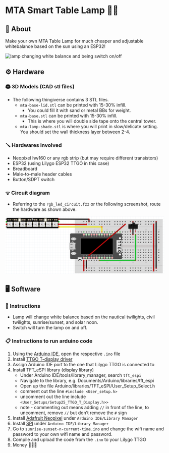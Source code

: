 # MTA Smart Table Lamp 🚊🏮
## 🚀 About
Make your own MTA Table Lamp for much cheaper and adjustable whitebalance based on the sun using an ESP32!
<div style="display: flex;">
    <img src="media/demo.gif" alt="lamp changing white balance and being switch on/off" width="1000" style="margin-right: 10px;" />
</div>

## ⚙️ Hardware
### 🖨️ 3D Models (CAD stl files)
- The following thingiverse contains 3 STL files.
    - ``mta-base-lid.stl`` can be printed with 15-30% infill. 
        - You could fill it with sand or metal BBs for weight. 
	- ``mta-base.stl`` can be printed with 15-30% infill. 
        - This is where you will double side tape onto the central tower.
	- ``mta-lamp-shade.stl`` is where you will print in slow/delicate setting. You should set the wall thickness layer between 2-4.

### 🪛 Hardwares involved
- Neopixel hw160 or any rgb strip (but may require different transistors)
- ESP32 (using Lilygo ESP32 TTGO in this case)
- Breadboard
- Male-to-male header cables
- Button/SDPT switch

### ᯤ Circuit diagram
- Referring to the ``rgb_led_circuit.fzz`` or the following screenshot, route the hardware as shown above.
<img src="media/circuits.png" alt="circuit" width="1000" />

## 🖥️ Software
### 📝 Instructions
- Lamp will change white balance based on the nautical twilights, civil twilights, sunrise/sunset, and solar noon. 
- Switch will turn the lamp on and off.

### 📋 Instructions to run arduino code
1) Using the [Arduino IDE](https://www.arduino.cc/en/software), open the respective ``.ino`` file
2) Install [TTGO T-display driver](https://github.com/Xinyuan-LilyGO/TTGO-T-Display)
3) Assign Arduino IDE port to the one that Lilygo TTGO is connected to
4) Install TFT_eSPI library (display library)
	- Under Arduino IDE/tools/library_manager, search ``tft_espi``
	- Navigate to the library, e.g. Documents/Arduino/libraries/tft_espi
	- Open up the file Arduino/libraries/TFT_eSPI/User_Setup_Select.h
	- comment out the line ``#include <User_setup.h>``
	- uncomment out the line include ``<User_Setups/Setup25_TTGO_T_Display.h>>``
	- note - commenting out means adding ``//`` in front of the line, to uncomment, remove ``//`` but don’t remove the ``#`` sign
5) Install [Adafruit Neopixel](https://github.com/adafruit/Adafruit_NeoPixel) under ``Arduino IDE/Library Manager``
6) Install [SPI](https://docs.arduino.cc/language-reference/en/functions/communication/SPI/) under ``Arduino IDE/Library Manager``
7) Go to ``sunrise-sunset-n-current-time.ino`` and change the wifi name and password to your own wifi name and password.
8) Compile and upload the code from the ``.ino`` to your Lilygo TTGO
9) Money 💸💸💸
